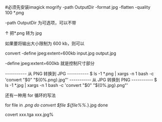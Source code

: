 #必须先安装imagick
mogrify -path OutputDir -format jpg -flatten -quality 100 *.png

-path OutputDir 为可选项，可以不带

↑ 把*.png 转为 jpg

如果要将输出大小限制为 600 kb，则可以

convert -define jpeg:extent=600kb input.jpg output.jpg


-define jpeg:extent=600kb 就是控制尺寸部分


----------- 从 PNG 转换到 JPG -----------
$ ls -1 *.png | xargs -n 1 bash -c 'convert "$0" "${0%.png}.jpg"'
----------- 从 JPG 转换到 PNG -----------
$ ls -1 *.jpg | xargs -n 1 bash -c 'convert "$0" "${0%.jpg}.png"'


还有一种用 for 循环的写法

for file in *.png
    do convert $file ${file%%.*}.jpg
done


covert xxx.tga xxx.jpg%    
